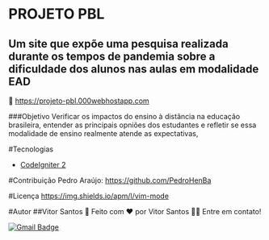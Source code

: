 
# PROJETO PBL
## Um site que expõe uma pesquisa realizada durante os tempos de pandemia sobre a dificuldade dos alunos nas aulas em modalidade EAD

🔎 https://projeto-pbl.000webhostapp.com

 ###Objetivo
  Verificar os impactos do ensino à distância na educação brasileira, entender as principais opniões dos estudantes e refletir se essa modalidade de ensino realmente atende as expectativas,
  
 #Tecnologias
  - [CodeIgniter 2](https://codeigniter.com/)
  
 #Contribuição
  Pedro Araújo: https://github.com/PedroHenBa
  
 #Licença
 https://img.shields.io/apm/l/vim-mode
 
 #Autor
  ##Vitor Santos 🚀
  Feito com ❤️ por Vitor Santos 👋🏽 Entre em contato!

[![Gmail Badge](https://img.shields.io/badge/-vitoralannl@gmail.com-c14438?style=flat-square&logo=Gmail&logoColor=white&link=mailto:vitoralannl@gmail.com)](mailto:vitoralannl@gmail.com)
